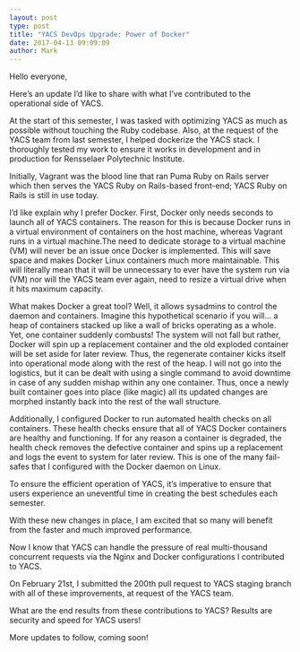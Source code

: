 ```yaml
---
layout: post
type: post
title: "YACS DevOps Upgrade: Power of Docker"
date: 2017-04-13 09:09:09
author: Mark
---
```


Hello everyone,

Here’s an update I’d like to share with what I’ve contributed to the operational side of YACS.

At the start of this semester, I was tasked with optimizing YACS as much as possible without touching the Ruby codebase. Also, at the request of the YACS team from last semester, I helped dockerize the YACS stack. I thoroughly tested my work to ensure it works in development and in production for Rensselaer Polytechnic Institute.

Initially, Vagrant was the blood line that ran Puma Ruby on Rails server which then serves the YACS Ruby on Rails-based front-end; YACS Ruby on Rails is still in use today.

I’d like explain why I prefer Docker. First, Docker only needs seconds to launch all of YACS containers. The reason for this is because Docker runs in a virtual environment of containers on the host machine, whereas Vagrant runs in a virtual machine.The need to dedicate storage to a virtual machine (VM) will never be an issue once Docker is implemented. This will save space and makes Docker Linux containers much more maintainable. This will literally mean that it will be unnecessary to ever have the system run via (VM) nor will the YACS team ever again, need to resize a virtual drive when it hits maximum capacity.

What makes Docker a great tool? Well, it allows sysadmins to control the daemon and containers. Imagine this hypothetical scenario if you will… a heap of containers stacked up like a wall of bricks operating as a whole. Yet, one container suddenly combusts! The system will not fall but rather, Docker will spin up a replacement container and the old exploded container will be set aside for later review. Thus, the regenerate container kicks itself into operational mode along with the rest of the heap. I will not go into the logistics, but it can be dealt with using a single command to avoid downtime in case of any sudden mishap within any one container. Thus, once a newly built container goes into place (like magic) all its updated changes are morphed instantly back into the rest of the wall structure.

Additionally, I configured Docker to run automated health checks on all containers. These health checks ensure that all of YACS Docker containers are healthy and functioning. If for any reason a container is degraded, the health check removes the defective container and spins up a replacement and logs the event to system for later review. This is one of the many fail-safes that I configured with the Docker daemon on Linux.

To ensure the efficient operation of YACS, it’s imperative to ensure that users experience an uneventful time in creating the best schedules each semester.

With these new changes in place, I am excited that so many will benefit from the faster and much improved performance.

Now I know that YACS can handle the pressure of real multi-thousand concurrent requests via the Nginx and Docker configurations I contributed to YACS.

On February 21st, I submitted the 200th pull request to YACS staging branch with all of these improvements, at request of the YACS team.

What are the end results from these contributions to YACS? Results are security and speed for YACS users!

More updates to follow, coming soon!
